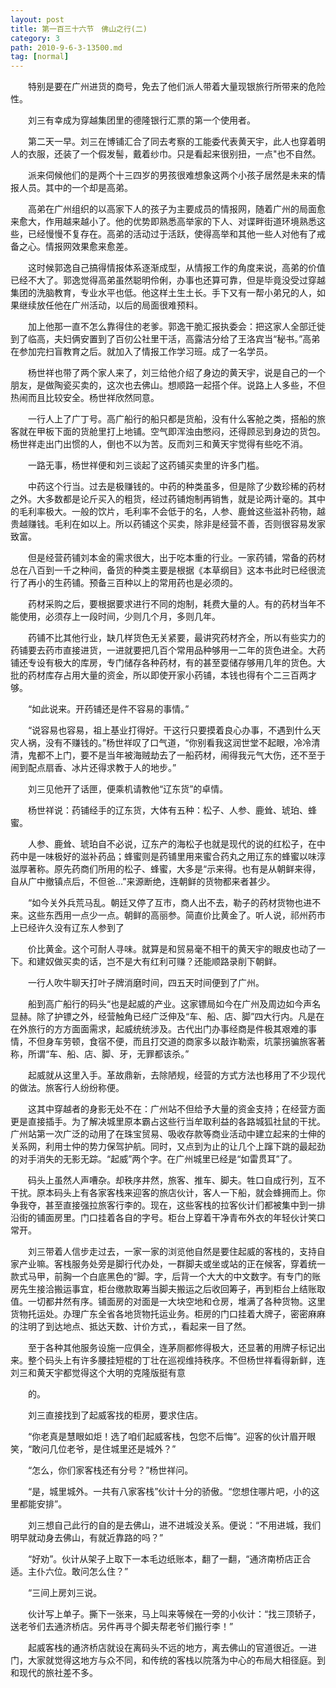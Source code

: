 ```yaml
---
layout: post
title: 第一百三十六节　佛山之行(二)
category: 3
path: 2010-9-6-3-13500.md
tag: [normal]
---
```


　　特别是要在广州进货的商号，免去了他们派人带着大量现银旅行所带来的危险性。

　　刘三有幸成为穿越集团里的德隆银行汇票的第一个使用者。

　　第二天一早。刘三在博铺汇合了同去考察的工能委代表黄天宇，此人也穿着明人的衣服，还装了一个假发髻，戴着纱巾。只是看起来很别扭，一点"也不自然。

　　派来伺候他们的是两个十三四岁的男孩很难想象这两个小孩子居然是未来的情报人员。其中的一个却是高弟。

　　高弟在广州组织的以高家下人的孩子为主要成员的情报网，随着广州的局面愈来愈大，作用越来越小了。他的优势即熟悉高举家的下人、对谍畔街道环境熟悉这些，已经慢慢不复存在。高弟的活动过于活跃，使得高举和其他一些人对他有了戒备之心。情报网效果愈来愈差。

　　这时候郭逸自己搞得情报体系逐渐成型，从情报工作的角度来说，高弟的价值已经不大了。郭逸觉得高弟虽然聪明伶俐，办事也还算可靠，但是毕竟没受过穿越集团的洗脑教育，专业水平也低。他这样土生土长。手下又有一帮小弟兄的人，如果继续放任他在广州活动，以后的局面很难预料。

　　加上他那一直不怎么靠得住的老爹。郭逸干脆汇报执委会：把这家人全部迁徙到了临高，夫妇俩安置到了百仞公社里干活，高露洁分给了王洛宾当“秘书。”高弟在参加完扫盲教育之后。就加入了情报工作学习班。成了一名学员。

　　杨世祥也带了两个家人来了，刘三给他介绍了身边的黄天宇，说是自己的一个朋友，是做陶瓷买卖的，这次也去佛山。想顺路一起搭个伴。说路上人多些，不但热闹而且比较安全。杨世祥欣然同意。

　　一行人上了广丁号。高广船行的船只都是货船，没有什么客舱之类，搭船的旅客就在甲板下面的货舱里打上地铺。空气即浑浊由憋闷，还得顾忌到身边的货包。杨世祥走出门出惯的人，倒也不以为苦。反而刘三和黄天宇觉得有些吃不消。

　　一路无事，杨世祥便和刘三谈起了这药铺买卖里的许多门槛。

　　中药这个行当。过去是极赚钱的。中药的种类虽多，但是除了少数珍稀的药材之外。大多数都是论斤买入的粗货，经过药铺炮制再销售，就是论两计毫的。其中的毛利率极大。一般的饮片，毛利率不会低于的名，人参、鹿耸这些滋补药物，越贵越赚钱。毛利在如以上。所以药铺这个买卖，除非是经营不善，否则很容易发家致富。

　　但是经营药铺刘本金的需求很大，出于吃本重的行业。一家药铺，常备的药材总在八百到一千之种间，备货的种类主要是根据《本草纲目》这本书此时已经很流行了再小的生药铺。预备三百种以上的常用药也是必须的。

　　药材采购之后，要根据要求进行不同的炮制，耗费大量的人。有的药材当年不能使用，必须存上一段时间，少则几个月，多则几年。

　　药铺不比其他行业，缺几样货色无关紧要，最讲究药材齐全，所以有些实力的药铺要去药市直接进货，一进就要把几百个常用品种够用一二年的货色进全。大药铺还专设有极大的库房，专门储存各种药材，有的甚至耍储存够用几年的货色。大批的药材库存占用大量的资金，所以即使开家小药铺，本钱也得有个二三百两才够。

　　“如此说来。开药铺还是件不容易的事情。”

　　“说容易也容易，祖上基业打得好。干这行只要摸着良心办事，不遇到什么天灾人祸，没有不赚钱的。”杨世祥叹了口气道，“你别看我这润世堂不起眼，冷冷清清，鬼都不上门，要不是当年被海贼劫去了一船药材，闹得我元气大伤，还不至于闹到配点扇香、冰片还得求教于人的地步。”

　　刘三见他开了话匣，便乘机请教他“辽东货”的卓情。

　　杨世祥说：药铺经手的辽东货，大体有五种：松子、人参、鹿耸、琥珀、蜂蜜。

　　人参、鹿耸、琥珀自不必说，辽东产的海松子也就是现代的说的红松子，在中药中是一味极好的滋补药品；蜂蜜则是药铺里用来蜜合药丸之用辽东的蜂蜜以味淳滋厚著称。原先药商们所用的松子、蜂蜜，大多是“示来得。也有是从朝鲜来得，自从广中撤镇点后，不但爸…”来源断绝，连朝鲜的货物都来者甚少。

　　“如今关外兵荒马乱。朝廷又停了互市，商人出不去，勒子的药材货物也进不来。这些东西用一点少一点。朝鲜的高丽参。简直价比黄金了。听人说，祁州药市上已经许久没有辽东人参到了

　　价比黄金。这个可耐人寻味。就算是和贸易毫不相干的黄天宇的眼皮也动了一下。和建奴做买卖的话，岂不是大有红利可赚？还能顺路录削下朝鲜。

　　一行人吹牛聊天打叶子牌消磨时间，四五天时间便到了广州。

　　船到高广船行的码头“也是起威的产业。这家镖局如今在广州及周边如今声名显赫。除了护镖之外，经营触角已经广泛伸及“车、船、店、脚”四大行内。凡是在在外旅行的方方面面需求，起威统统涉及。古代出门办事经商是件极其艰难的事情，不但身车劳顿，食宿不便，而且打交道的商家多以敲诈勒索，坑蒙拐骗旅客著称，所谓“车、船、店、脚、牙，无罪都该杀。”

　　起威就从这里入手。革故鼎新，去除陋规，经营的方式方法也移用了不少现代的做法。旅客行人纷纷称便。

　　这其中穿越者的身影无处不在：广州站不但给予大量的资金支持；在经营方面更是直接插手。为了解决城里原本霸占这些行当牟取利益的各路城狐社鼠的干扰。广州站第一次广泛的动用了在珠宝贸易、吸收存款等商业活动中建立起来的士伸的关系网，利用士仲的势力保驾护航。同时，又点到为止的让几个上蹿下跳的最起劲的对手消失的无影无踪。“起威”两个字。在广州城里已经是“如雷贯耳”了。

　　码头上虽然人声嘈杂。却秩序井然，旅客、推车、脚夫。牲口自成行列，互不干扰。原本码头上有各家客栈来迎客的旅店伙计，客人一下船，就会蜂拥而上。你争我夺，甚至直接强拉旅客行李的。现在，这些客栈的拉客伙计们都被集中到一排沿街的铺面房里。门口挂着各自的字号。柜台上穿着干净青布外衣的年轻伙计笑口常开。

　　刘三带着人信步走过去，一家一家的浏览他自然是要住起威的客栈的，支持自家产业嘛。客栈服务处旁是脚行代办处，一群脚夫或坐或站的正在候客，穿着统一款式马甲，前胸一个白底黑色的“脚。字，后背一个大大的中文数字。有专门的账房先生接洽搬运事宜，柜台缴款取筹当脚夫搬运之后收回筹子，再到柜台上结账取值。一切都井然有序。铺面房的对面是一大块空地和仓房，堆满了各种货物。这里货物托运处。办理广东全省各地货物托运业务。柜房的门口挂着大牌子，密密麻麻的注明了到达地点、抵达天数、计价方式，，看起来一目了然。

　　至于各种其他服务设施一应俱全，连茅厕都修得极大，还显著的用牌子标记出来。整个码头上有许多腰挂短棍的丁壮在巡视维持秩序。不但杨世祥看得新鲜，连刘三和黄天宇都觉得这个大明的克隆版挺有意

　　的。

　　刘三直接找到了起威客找的柜房，要求住店。

　　“你老真是慧眼如炬！选了咱们起威客栈，包您不后悔”。迎客的伙计眉开眼笑，“敢问几位老爷，是住城里还是城外？”

　　“怎么，你们家客栈还有分号？”杨世祥问。

　　“是，城里城外。一共有八家客栈”伙计十分的骄傲。“您想住哪片吧，小的这里都能安排”。

　　刘三想自己此行的自的是去佛山，进不进城没关系。便说：“不用进城，我们明早就动身去佛山，有就近靠路的吗？”

　　“好劝”。伙计从架子上取下一本毛边纸账本，翻了一翻，“通济南桥店正合适。主仆六位。敢问怎么住？”

　　“三间上房刘三说。

　　伙计写上单子。撕下一张来，马上叫来等候在一旁的小伙计：“找三顶轿子，送老爷们去通济桥店。另件再寻个脚夫帮老爷们搬行李！”

　　起威客栈的通济桥店就设在离码头不远的地方，离去佛山的官道很近。一进门，大家就觉得这地方与众不同，和传统的客栈以院落为中心的布局大相径庭。到和现代的旅社差不多。